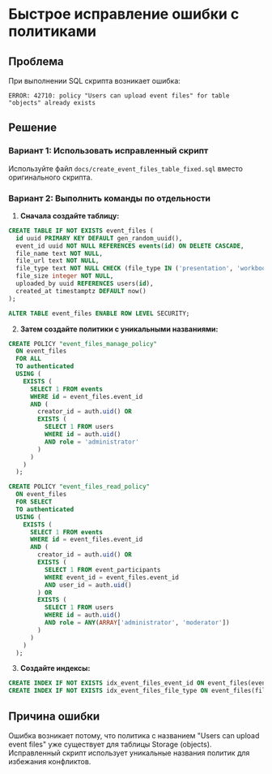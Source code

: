 # Быстрое исправление ошибки с политиками

## Проблема
При выполнении SQL скрипта возникает ошибка:
```
ERROR: 42710: policy "Users can upload event files" for table "objects" already exists
```

## Решение

### Вариант 1: Использовать исправленный скрипт
Используйте файл `docs/create_event_files_table_fixed.sql` вместо оригинального скрипта.

### Вариант 2: Выполнить команды по отдельности

1. **Сначала создайте таблицу:**
```sql
CREATE TABLE IF NOT EXISTS event_files (
  id uuid PRIMARY KEY DEFAULT gen_random_uuid(),
  event_id uuid NOT NULL REFERENCES events(id) ON DELETE CASCADE,
  file_name text NOT NULL,
  file_url text NOT NULL,
  file_type text NOT NULL CHECK (file_type IN ('presentation', 'workbook')),
  file_size integer NOT NULL,
  uploaded_by uuid REFERENCES users(id),
  created_at timestamptz DEFAULT now()
);

ALTER TABLE event_files ENABLE ROW LEVEL SECURITY;
```

2. **Затем создайте политики с уникальными названиями:**
```sql
CREATE POLICY "event_files_manage_policy"
  ON event_files
  FOR ALL
  TO authenticated
  USING (
    EXISTS (
      SELECT 1 FROM events
      WHERE id = event_files.event_id
      AND (
        creator_id = auth.uid() OR
        EXISTS (
          SELECT 1 FROM users
          WHERE id = auth.uid()
          AND role = 'administrator'
        )
      )
    )
  );

CREATE POLICY "event_files_read_policy"
  ON event_files
  FOR SELECT
  TO authenticated
  USING (
    EXISTS (
      SELECT 1 FROM events
      WHERE id = event_files.event_id
      AND (
        creator_id = auth.uid() OR
        EXISTS (
          SELECT 1 FROM event_participants
          WHERE event_id = event_files.event_id
          AND user_id = auth.uid()
        ) OR
        EXISTS (
          SELECT 1 FROM users
          WHERE id = auth.uid()
          AND role = ANY(ARRAY['administrator', 'moderator'])
        )
      )
    )
  );
```

3. **Создайте индексы:**
```sql
CREATE INDEX IF NOT EXISTS idx_event_files_event_id ON event_files(event_id);
CREATE INDEX IF NOT EXISTS idx_event_files_file_type ON event_files(file_type);
```

## Причина ошибки
Ошибка возникает потому, что политика с названием "Users can upload event files" уже существует для таблицы Storage (objects). Исправленный скрипт использует уникальные названия политик для избежания конфликтов. 